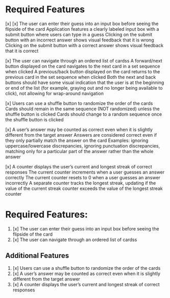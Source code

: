 # Required Features

[x] [x] The user can enter their guess into an input box before seeing the flipside of the card
        Application features a clearly labeled input box with a submit button where users can type in a guess
        Clicking on the submit button with an incorrect answer shows visual feedback that it is wrong
        Clicking on the submit button with a correct answer shows visual feedback that it is correct

[x] The user can navigate through an ordered list of cardss
        A forward/next button displayed on the card navigates to the next card in a set sequence when clicked
        A previous/back button displayed on the card returns to the previous card in the set sequence when clicked
        Both the next and back buttons should have some visual indication that the user is at the beginning or end of the list (for example, graying out and no longer being available to click), not allowing for wrap-around navigation



[x]  Users can use a shuffle button to randomize the order of the cards
        Cards should remain in the same sequence (NOT randomized) unless the shuffle button is clicked
        Cards should change to a random sequence once the shuffle button is clicked

[x]  A user’s answer may be counted as correct even when it is slightly different from the target answer
        Answers are considered correct even if they only partially match the answer on the card
        Examples: ignoring uppercase/lowercase discrepancies, ignoring punctuation discrepancies, matching only for a particular part of the answer rather than the whole answer

[x] A counter displays the user’s current and longest streak of correct responses
        The current counter increments when a user guesses an answer correctly
        The current counter resets to 0 when a user guesses an answer incorrectly
        A separate counter tracks the longest streak, updating if the value of the current streak counter exceeds the value of the longest streak counter

# Required Features:

1. [x] The user can enter their guess into an input box before seeing the flipside of the card
2. [x] The user can navigate through an ordered list of cardss

## Additional Features
1. [x] Users can use a shuffle button to randomize the order of the cards
2. [x] A user’s answer may be counted as correct even when it is slightly different from the target answer
3. [x] A counter displays the user’s current and longest streak of correct responses
